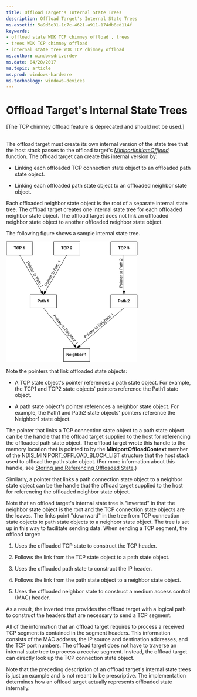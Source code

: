 ```yaml
---
title: Offload Target's Internal State Trees
description: Offload Target's Internal State Trees
ms.assetid: 5a9d5e31-1c7c-4621-a911-174db8ed114f
keywords:
- offload state WDK TCP chimney offload , trees
- trees WDK TCP chimney offload
- internal state tree WDK TCP chimney offload
ms.author: windowsdriverdev
ms.date: 04/20/2017
ms.topic: article
ms.prod: windows-hardware
ms.technology: windows-devices
---
```


# Offload Target's Internal State Trees


\[The TCP chimney offload feature is deprecated and should not be used.\]

## <a href="" id="ddk-offload-target-s-internal-state-trees-ng"></a>


The offload target must create its own internal version of the state tree that the host stack passes to the offload target's [*MiniportInitiateOffload*](https://msdn.microsoft.com/library/windows/hardware/ff559393) function. The offload target can create this internal version by:

-   Linking each offloaded TCP connection state object to an offloaded path state object.

-   Linking each offloaded path state object to an offloaded neighbor state object.

Each offloaded neighbor state object is the root of a separate internal state tree. The offload target creates one internal state tree for each offloaded neighbor state object. The offload target does not link an offloaded neighbor state object to another offloaded neighbor state object.

The following figure shows a sample internal state tree.

![diagram illustrating an internal state tree](images/state-pointers.png)

Note the pointers that link offloaded state objects:

-   A TCP state object's pointer references a path state object. For example, the TCP1 and TCP2 state objects' pointers reference the Path1 state object.

-   A path state object's pointer references a neighbor state object. For example, the Path1 and Path2 state objects' pointers reference the Neighbor1 state object.

The pointer that links a TCP connection state object to a path state object can be the handle that the offload target supplied to the host for referencing the offloaded path state object. The offload target wrote this handle to the memory location that is pointed to by the **MiniportOffloadContext** member of the NDIS\_MINIPORT\_OFFLOAD\_BLOCK\_LIST structure that the host stack used to offload the path state object. (For more information about this handle, see [Storing and Referencing Offloaded State](storing-and-referencing-offloaded-state.md).)

Similarly, a pointer that links a path connection state object to a neighbor state object can be the handle that the offload target supplied to the host for referencing the offloaded neighbor state object.

Note that an offload target's internal state tree is "inverted" in that the neighbor state object is the root and the TCP connection state objects are the leaves. The links point "downward" in the tree from TCP connection state objects to path state objects to a neighbor state object. The tree is set up in this way to facilitate sending data. When sending a TCP segment, the offload target:

1.  Uses the offloaded TCP state to construct the TCP header.

2.  Follows the link from the TCP state object to a path state object.

3.  Uses the offloaded path state to construct the IP header.

4.  Follows the link from the path state object to a neighbor state object.

5.  Uses the offloaded neighbor state to construct a medium access control (MAC) header.

As a result, the inverted tree provides the offload target with a logical path to construct the headers that are necessary to send a TCP segment.

All of the information that an offload target requires to process a received TCP segment is contained in the segment headers. This information consists of the MAC address, the IP source and destination addresses, and the TCP port numbers. The offload target does not have to traverse an internal state tree to process a receive segment. Instead, the offload target can directly look up the TCP connection state object.

Note that the preceding description of an offload target's internal state trees is just an example and is not meant to be prescriptive. The implementation determines how an offload target actually represents offloaded state internally.

 

 





